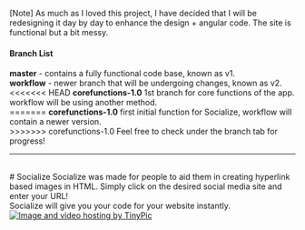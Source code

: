 [Note] As much as I loved this project, I have decided that I will be redesigning it day by day to enhance the design + angular code. The site is functional but a bit messy.<br>
<h4>Branch List</h4>
<b>master</b> - contains a fully functional code base, known as v1.<br>
<b>workflow</b> - newer branch that will be undergoing changes, known as v2.
<br>
<<<<<<< HEAD
<b>corefunctions-1.0</b> 1st branch for core functions of the app. workflow will be using another method. <br>
=======
<b>corefunctions-1.0</b> first initial function for Socialize, workflow will contain a newer version.<br>
>>>>>>> corefunctions-1.0
Feel free to check under the branch tab for progress!
<hr>
<br>
# Socialize
Socialize was made for people to aid them in creating hyperlink based images in HTML. Simply click on the desired social media site and enter your URL!
<br>Socialize will give you your code for your website instantly.<br>
<a href="http://tinypic.com?ref=1es6sn" target="_blank"><img src="http://i66.tinypic.com/1es6sn.jpg" border="0" alt="Image and video hosting by TinyPic"></a>
